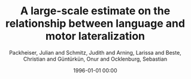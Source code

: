 ---
layout: post
title: A large-scale estimate on the relationship between language and motor lateralization

date: 1996-01-01 00:00
author: Packheiser, Julian and Schmitz, Judith and Arning, Larissa and Beste, Christian and Güntürkün, Onur and Ocklenburg, Sebastian
journal: Scientific Reports

link: https://doi.org/10.1038/s41598-020-70057-3

year: 2020
---